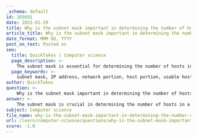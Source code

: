 ```yaml
---
_schema: default
id: 165691
date: 2025-01-29
title: Why is the subnet mask important in determining the number of hosts in a network?
article_title: Why is the subnet mask important in determining the number of hosts in a network?
date_format: MMM DD, YYYY
post_on_text: Posted on
seo:
  title: QuickTakes | Computer science
  page_description: >-
    The subnet mask is essential for determining the number of hosts in a network as it defines the division between the network and host portions of an IP address, impacting routing, addressing, and efficient allocation of IP resources.
  page_keywords: >-
    subnet mask, IP address, network portion, host portion, usable hosts, CIDR notation, network design, IP allocation, network segmentation, scalable networks
author: QuickTakes
question: >-
    Why is the subnet mask important in determining the number of hosts in a network?
answer: >-
    The subnet mask is crucial in determining the number of hosts in a network because it defines which portion of an IP address is used for the network and which portion is used for the hosts. This distinction is essential for routing and addressing within a network.\n\n### Understanding Subnet Masks\n\nA subnet mask is a binary pattern that consists of a series of 1s followed by a series of 0s. The 1s indicate the network portion of the address, while the 0s indicate the host portion. For example, a subnet mask of 255.255.255.0 (or /24 in CIDR notation) means that the first 24 bits of the IP address are used for the network, and the remaining 8 bits are used for hosts.\n\n### Calculation of Usable Hosts\n\nThe number of usable hosts in a subnet can be calculated using the formula:\n\n$$\n\text{Usable Hosts} = 2^H - 2\n$$\n\nwhere $ H $ is the number of bits allocated for the host portion. The subtraction of 2 accounts for the network address (where all host bits are 0) and the broadcast address (where all host bits are 1), which cannot be assigned to individual hosts.\n\nFor example, if you have a subnet mask of /24, there are 8 bits for hosts:\n\n- $ H = 8 $\n- Usable Hosts = $ 2^8 - 2 = 256 - 2 = 254 $\n\nThis means that in a /24 subnet, you can have 254 usable IP addresses for hosts.\n\n### Importance of Subnet Mask in Network Design\n\n1. **Efficient IP Address Utilization:** By using subnet masks effectively, network administrators can allocate IP addresses more efficiently, ensuring that there are enough addresses for all devices without wasting IP space.\n\n2. **Network Segmentation:** Subnetting allows for the segmentation of networks into smaller, manageable parts, which can improve performance and security.\n\n3. **Scalability:** Understanding how to calculate the number of hosts based on the subnet mask allows for better planning for future growth in network size.\n\nIn summary, the subnet mask is vital for determining the number of hosts in a network by defining the division between the network and host portions of an IP address, enabling efficient address allocation and network management.
subject: Computer science
file_name: why-is-the-subnet-mask-important-in-determining-the-number-of-hosts-in-a-network.md
url: /learn/computer-science/questions/why-is-the-subnet-mask-important-in-determining-the-number-of-hosts-in-a-network
score: -1.0
---
```


&nbsp;